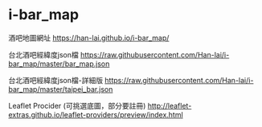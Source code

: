 # i-bar_map
酒吧地圖網址
https://han-lai.github.io/i-bar_map/



台北酒吧經緯度json檔
https://raw.githubusercontent.com/Han-lai/i-bar_map/master/bar_map.json


台北酒吧經緯度json檔-詳細版
https://raw.githubusercontent.com/Han-lai/i-bar_map/master/taipei_bar.json

Leaflet Procider (可挑選底圖，部分要註冊)
http://leaflet-extras.github.io/leaflet-providers/preview/index.html




